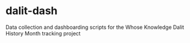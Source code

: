 # dalit-dash
Data collection and dashboarding scripts for the Whose Knowledge Dalit History Month tracking project
